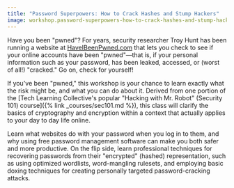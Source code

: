 ```yaml
---
title: "Password Superpowers: How to Crack Hashes and Stump Hackers"
image: workshop.password-superpowers-how-to-crack-hashes-and-stump-hackers.square.png
---
```


Have you been "pwned"? For years, security researcher Troy Hunt has been running a website at [HaveIBeenPwned.com](https://haveibeenpwned.com/) that lets you check to see if your online accounts have been "pwned"—that is, if your personal information such as your password, has been leaked, accessed, or (worst of all!) "cracked." Go on, check for yourself!

If you've been "pwned," this workshop is your chance to learn exactly what the risk might be, and what you can do about it. Derived from one portion of the [Tech Learning Collective's popular "Hacking with Mr. Robot" (Security 101) course]({% link _courses/sec101.md %}), this class will clarify the basics of cryptography and encryption within a context that actually applies to your day to day life online.

Learn what websites do with your password when you log in to them, and why using free password management software can make you both safer and more productive. On the flip side, learn professional techniques for recovering passwords from their "encrypted" (hashed) representation, such as using optimized wordlists, word-mangling rulesets, and employing basic doxing techniques for creating personally targeted password-cracking attacks.
